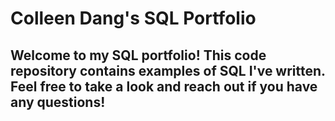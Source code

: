 # Colleen Dang's SQL Portfolio

## Welcome to my SQL portfolio! This code repository contains examples of SQL I've written. Feel free to take a look and reach out if you have any questions!
